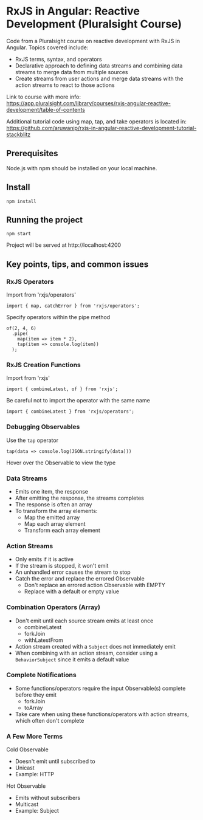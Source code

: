 # RxJS in Angular: Reactive Development (Pluralsight Course)

Code from a Pluralsight course on reactive development with RxJS in Angular.
Topics covered include:

- RxJS terms, syntax, and operators
- Declarative approach to defining data streams and combining data streams to merge data from multiple sources
- Create streams from user actions and merge data streams with the action streams to react to those actions

Link to course with more info: https://app.pluralsight.com/library/courses/rxjs-angular-reactive-development/table-of-contents

Additional tutorial code using map, tap, and take operators is located in: https://github.com/aruwanip/rxjs-in-angular-reactive-development-tutorial-stackblitz

## Prerequisites

Node.js with npm should be installed on your local machine.

## Install

`npm install`

## Running the project

`npm start`

Project will be served at http://localhost:4200

## Key points, tips, and common issues

### RxJS Operators

Import from 'rxjs/operators'

`import { map, catchError } from 'rxjs/operators';`

Specify operators within the pipe method

```
of(2, 4, 6)
  .pipe(
    map(item => item * 2),
    tap(item => console.log(item))
  );
```

### RxJS Creation Functions

Import from 'rxjs'

`import { combineLatest, of } from 'rxjs';`

Be careful not to import the operator with the same name

`import { combineLatest } from 'rxjs/operators';`

### Debugging Observables

Use the `tap` operator

`tap(data => console.log(JSON.stringify(data)))`

Hover over the Observable to view the type

### Data Streams

- Emits one item, the response
- After emitting the response, the streams completes
- The response is often an array
- To transform the array elements:
  - Map the emitted array
  - Map each array element
  - Transform each array element

### Action Streams

- Only emits if it is active
- If the stream is stopped, it won't emit
- An unhandled error causes the stream to stop
- Catch the error and replace the errored Observable
  - Don't replace an errored action Observable with EMPTY
  - Replace with a default or empty value

### Combination Operators (Array)

- Don't emit until each source stream emits at least once
  - combineLatest
  - forkJoin
  - withLatestFrom
- Action stream created with a `Subject` does not immediately emit
- When combining with an action stream, consider using a `BehaviorSubject` since it emits a default value

### Complete Notifications

- Some functions/operators require the input Observable(s) complete before they emit
  - forkJoin
  - toArray
- Take care when using these functions/operators with action streams, which often don't complete

### A Few More Terms

Cold Observable
- Doesn't emit until subscribed to
- Unicast
- Example: HTTP

Hot Observable
- Emits without subscribers
- Multicast
- Example: Subject
